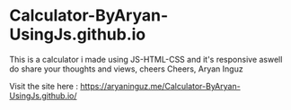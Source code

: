 # Calculator-ByAryan-UsingJs.github.io
This is a calculator i made using JS-HTML-CSS and it's responsive aswell do share your thoughts and views, cheers
Cheers,
Aryan Inguz


Visit the site here : https://aryaninguz.me/Calculator-ByAryan-UsingJs.github.io/
